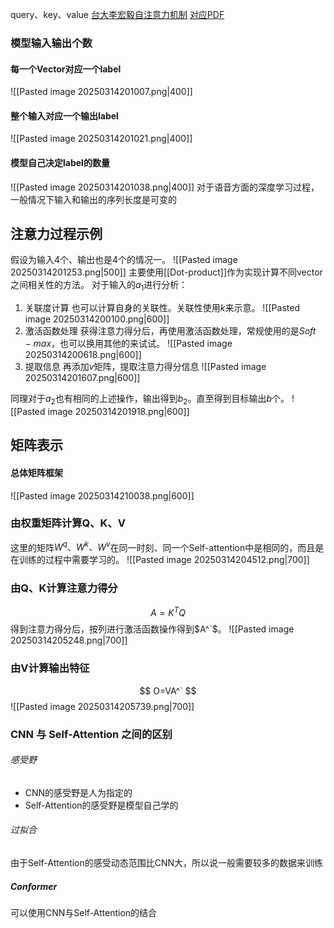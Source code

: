 query、key、value
[台大李宏毅自注意力机制](https://www.youtube.com/watch?v=gmsMY5kc-zw&list=PLJV_el3uVTsMhtt7_Y6sgTHGHp1Vb2P2J&index=11)
[对应PDF](https://www.youtube.com/redirect?event=video_description&redir_token=QUFFLUhqa29uS0g1X09qRmlFYXdidUNTVnFwZU4xQmp3UXxBQ3Jtc0tuT19rMThKSXJQekp6VGNDaktCMXA3eHZNX0VVa3JEaWd5VXl3aFpiZVVWR3IxYmU5V1JDRUVLRmNhTzVsSXM1Q0E0dkZ0ZjRPZXhYLTFYdW05UjhZRVZsck92a0I3bmJYWXU1NkR4Mi1yRkRGcDBNRQ&q=https%3A%2F%2Fspeech.ee.ntu.edu.tw%2F%7Ehylee%2Fml%2Fml2021-course-data%2Fself_v7.pdf&v=gmsMY5kc-zw)
### 模型输入输出个数
#### 每一个Vector对应一个label
![[Pasted image 20250314201007.png|400]]
#### 整个输入对应一个输出label
![[Pasted image 20250314201021.png|400]]
#### 模型自己决定label的数量
![[Pasted image 20250314201038.png|400]]
对于语音方面的深度学习过程，一般情况下输入和输出的序列长度是可变的
## 注意力过程示例
假设为输入4个、输出也是4个的情况一。
![[Pasted image 20250314201253.png|500]]
主要使用[[Dot-product]]作为实现计算不同vector之间相关性的方法。
对于输入的$a_1$进行分析：
1. 关联度计算
也可以计算自身的关联性。关联性使用$k$来示意。
![[Pasted image 20250314200100.png|600]]
2. 激活函数处理
获得注意力得分后，再使用激活函数处理，常规使用的是$Soft-max$，也可以换用其他的来试试。
![[Pasted image 20250314200618.png|600]]
3. 提取信息
再添加$v$矩阵，提取注意力得分信息
![[Pasted image 20250314201607.png|600]]

同理对于$a_2$也有相同的上述操作，输出得到$b_2$。直至得到目标输出$b$个。
![[Pasted image 20250314201918.png|600]]
## 矩阵表示
#### 总体矩阵框架
![[Pasted image 20250314210038.png|600]]
### 由权重矩阵计算Q、K、V
这里的矩阵$W^q、W^k、W^v$在同一时刻、同一个Self-attention中是相同的，而且是在训练的过程中需要学习的。
![[Pasted image 20250314204512.png|700]]
### 由Q、K计算注意力得分
$$A=K^TQ$$
得到注意力得分后，按列进行激活函数操作得到$A^`$。
![[Pasted image 20250314205248.png|700]]

### 由V计算输出特征
$$
O=VA^`
$$
![[Pasted image 20250314205739.png|700]]

### CNN 与 Self-Attention 之间的区别
###### 感受野
- CNN的感受野是人为指定的
- Self-Attention的感受野是模型自己学的

###### 过拟合
由于Self-Attention的感受动态范围比CNN大，所以说一般需要较多的数据来训练

##### Conformer
可以使用CNN与Self-Attention的结合